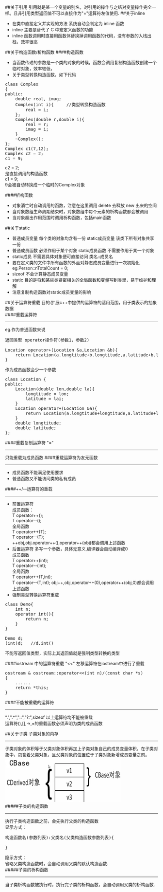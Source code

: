 ##关于引用
引用就是某一个变量的别名，对引用的操作与之结对变量操作完全一样。且非引用类型返回值不可以直接作为"="运算符左值使用.
##关于inline
* 在类中直接定义并实现的方法 系统自动会判定为 inline 函数
* inline 主要是替代了 C 中宏定义函数的功能
* inline 函数调用时直接用函数体替换掉调用函数的代码，没有参数的入栈出栈，效率很高

##关于构造函数/析构函数
####构造函数
* 当函数传递的参数是一个类的对象的时候，函数会调用复制构造函数创建一个临时对象，效率较低，
* 关于类型转换构造函数，如下代码
<pre>
class Complex
{
public:
	double real, imag;
	Complex(int i){		//类型转换构造函数
		real = i;
	};
	Complex(double r,double i){
		real = r;
		imag = i;
	}
	~Complex();
};
Complex c1(7,12);
Complex c2 = 2;
c1 = 9;
</pre>
c2 = 2;  
是直接调用的构造函数  
c1 = 9;  
9会被自动转换成一个临时的Complex对象

####析构函数
* 对象消亡时自动调用的函数，注意在这里调用 delete 去释放 new 出来的空间
* 当对象数组生命周期结束时，对象数组中每个元素的析构函数都会被调用
* 当对象超出作用范围时调用析构函数，包括main函数

##关于static
* 普通成员变量 每个类的对象均含有一份 static成员变量 该类下所有对象共享一份
* 普通成员函数 必须作用于某个对象 static成员函数 不需要作用于某一个对象
* static成员 不需要具体对象便可直接访问   类名::成员名
* 要在定义类的文件中所有函数的外面对静态成员变量进行一次初始化 eg.Person::nTotalCount = 0;
* sizeof 不会计算静态成员变量
* static 目的是将和某些类紧密相关的全局函数和变量写到类里，易于维护和理解
* 注意复制构造函数对static成员变量的影响

##关于运算符重载
目的:扩展c++中提供的运算符的适用范围，用于类表示的抽象数据  
####重载运算符
***
eg.作为普通函数来说
<pre>
返回类型 operator操作符(参数1，参数2)

Location operator+(Location &a,Location &b){
    return Location(a.longtitude+b.longtitude,a.latitude+b.latitude);
}
</pre>
作为成员函数会少一个参数
<pre>
class Location {
public:
    Location(double lon,double la){
        longtitude = lon;
        latitude = lai;
    }
    Location operator+(Location &a){
    	return Location(a.longtitude+longtitude,a.latitude+latitude);
    }
    double longtitude;
    double latitude;
};
</pre>  

####重载复制运算符 "="
***
只能重载为成员函数
####重载运算符为友元函数
***
* 成员函数不能满足使用要求  
* 普通函数又不能访问类的私有成员   

####++/--运算符的重载
***
* 前置运算符  
成员函数：  
T operator++();  
T operator--();  
全局函数  
T operator++(T);  
T operator--(T);  
++obj,obj.operator++(),operator++(obj)都会调用上述函数
* 后置运算符  多写一个参数，具体无意义,编译器会自动编译成0  
成员函数  
T operator++(int);  
T operator--(int);  
全局函数  
T operator++(T,int);  
T operator--(T,int);
obj++,obj,operator++(0),operator++(obj,0)都会调用上述函数 
* 强制类型转换运算符重载  
<pre>
class Demo{
	int n;
	operator int(){
		return n;
	}
}

Demo d;
(int)d;   //d.int()
</pre>
不能写返回值类型，实际上其返回值就是强制类型转换的类型

####iostream 中的运算符重载
"<<" 左移运算符在iostream中进行了重载  
<pre>
osstream & osstream::operator<<(int n)/(const char *s)
{
	......
	return *this;
}
</pre>

####不能被重载的运算符  
***
“.",".*","::","?:",sizeof 以上运算符均不能被重载  
运算符(),[],->,=的重载函数必须声明为类的成员函数

##关于子类
子类对象的内存  
***
子类对象的体积等于父类对象体积再加上子类对象自己的成员变量体积。在子类对象中，包含着父类对象，且父类对象的位置位于子类对象新增成员变量之前。  
![Art Text](./c++.png)  
#####子类的构造函数  
***
执行子类构造函数之前，会先执行父类的构造函数  
显示方式：
<pre>
构造函数名(参数列表):父类名(父类构造函数参数列表){

}
</pre>
隐示方式：  
省略父类构造函数时，会自动调用父类的默认构造函数.  
#####子类的析构函数
***
当子类析构函数被执行时，执行完子类的析构函数，会自动调用父类的析构函数.
